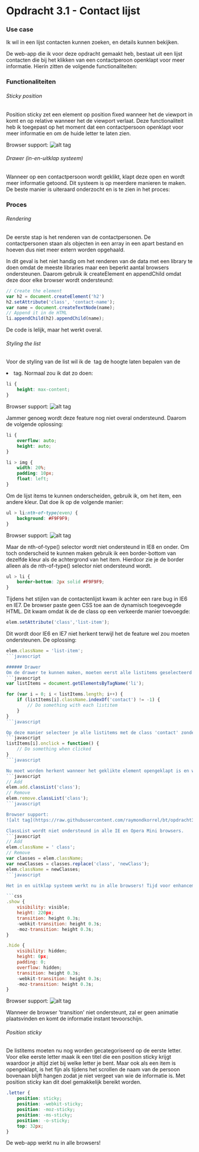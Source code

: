 # Opdracht 3.1 - Contact lijst

### Use case
Ik wil in een lijst contacten kunnen zoeken, en details kunnen bekijken.

De web-app die ik voor deze opdracht gemaakt heb, bestaat uit een lijst contacten die bij het klikken van een contactperoon openklapt voor meer informatie. Hierin zitten de volgende functionaliteiten:

### Functionaliteiten

###### Sticky position
Position sticky zet een element op position fixed wanneer het de viewport in komt en op relative wanneer het de viewport verlaat. Deze functionaliteit heb ik toegepast op het moment dat een contactpersoon openklapt voor meer informatie en om de huide letter te laten zien.

Browser support:
![alt tag](https://raw.githubusercontent.com/raymondkorrel/bt/opdracht3-3/static/img/sticky-bs.jpg)

###### Drawer (in-en-uitklap systeem)
Wanneer op een contactpersoon wordt geklikt, klapt deze open en wordt meer informatie getoond. Dit systeem is op meerdere manieren te maken. De beste manier is uiteraard onderzocht en is te zien in het proces:

### Proces

###### Rendering
De eerste stap is het renderen van de contactpersonen. De contactpersonen staan als objecten in een array in een apart bestand en hoeven dus niet meer extern worden opgehaald. 

In dit geval is het niet handig om het renderen van de data met een library te doen omdat de meeste libraries maar een beperkt aantal browsers ondersteunen. Daarom gebruik ik createElement en appendChild omdat deze door elke browser wordt ondersteund:

```javascript
// Create the element
var h2 = document.createElement('h2')
h2.setAttribute('class', 'contact-name');
var name = document.createTextNode(name); 
// Append it in de HTML
li.appendChild(h2).appendChild(name);
```

De code is lelijk, maar het werkt overal.

###### Styling the list
Voor de styling van de list wil ik de <img> tag de hoogte laten bepalen van de <li> tag. Normaal zou ik dat zo doen:

```css
li {
	height: max-content;
}
```

Browser support:
![alt tag](https://raw.githubusercontent.com/raymondkorrel/bt/opdracht3-3/static/img/max-content.jpg)

Jammer genoeg wordt deze feature nog niet overal ondersteund. Daarom de volgende oplossing:
```css
li {
	overflow: auto;
	height: auto;
}

li > img {
	width: 20%;
	padding: 10px;
	float: left;
}
```

Om de lijst items te kunnen onderscheiden, gebruik ik, om het item, een andere kleur. Dat doe ik op de volgende manier:
```css
ul > li:nth-of-type(even) {
	background: #F9F9F9;
}
```

Browser support:
![alt tag](https://raw.githubusercontent.com/raymondkorrel/bt/opdracht3-3/static/img/selector.jpg)

Maar de nth-of-type() selector wordt niet ondersteund in IE8 en onder. Om toch onderscheid te kunnen maken gebruik ik een border-bottom van dezelfde kleur als de achtergrond van het item. Hierdoor zie je de border alleen als de nth-of-type() selector niet ondersteund wordt.
```css
ul > li {
	border-bottom: 2px solid #F9F9F9;
}
```

Tijdens het stijlen van de contactenlijst kwam ik achter een rare bug in IE6 en IE7. De browser paste geen CSS toe aan de dynamisch toegevoegde HTML. Dit kwam omdat ik de de class op een verkeerde manier toevoegde:
```javascript
elem.setAttribute('class','list-item');
```

Dit wordt door IE6 en IE7 niet herkent terwijl het de feature wel zou moeten ondersteunen. De oplossing:
```javascript
elem.className = 'list-item';
```javascript

###### Drawer
Om de drawer te kunnen maken, moeten eerst alle listitems geselecteerd worden. Dit kan niet met querySelector omdat deze niet ondersteund worden in IE8 en lager.
```javascript
var listItems = document.getElementsByTagName('li');

for (var i = 0; i < listItems.length; i++) {
	if (listItems[i].className.indexOf('contact') != -1) {
		// Do something with each listitem
	}
}
```javascript

Op deze manier selecteer je alle listitems met de class 'contact' zonder querySelector, en werkt het nog steeds in alle browsers. De volgende stap is een click event maken. addEventListener wordt niet ondersteund door alle browsers, dus gebruik ik de 'onclick' methode:
```javascript
listItems[i].onclick = function() {
	// Do something when clicked
}
```javascript

Nu moet worden herkent wanneer het geklikte element opengeklapt is en wanneer niet. Hierna moeten er classes worden toegevoegd en verwijderd. Normaal doe ik dat met classList:
```javascript
// Add
elem.add.classList('class');
// Remove
elem.remove.classList('class');
```javascript

Browser support:
![alt tag](https://raw.githubusercontent.com/raymondkorrel/bt/opdracht3-3/static/img/classlist.jpg)

ClassList wordt niet ondersteund in alle IE en Opera Mini browsers.
```javascript
// Add
elem.className = ' class';
// Remove
var classes = elem.className;
var newClasses = classes.replace('class', 'newClass');
elem.className = newClasses;
```javascript

Het in en uitklap systeem werkt nu in alle browsers! Tijd voor enhancement: animaties.

```css
.show {
	visibility: visible;
	height: 220px;
	transition: height 0.3s;
	-webkit-transition: height 0.3s;
	-moz-transition: height 0.3s;
}

.hide {
	visibility: hidden;
	height: 0px;
	padding: 0;
	overflow: hidden;
	transition: height 0.3s;
	-webkit-transition: height 0.3s;
	-moz-transition: height 0.3s;
}
```

Browser support:
![alt tag](https://raw.githubusercontent.com/raymondkorrel/bt/opdracht3-3/static/img/transitions.jpg)

Wanneer de browser 'transition' niet ondersteunt, zal er geen animatie plaatsvinden en komt de informatie instant tevoorschijn.

###### Position sticky
De listitems moeten nu nog worden gecategoriseerd op de eerste letter. Voor elke eerste letter maak ik een titel die een position sticky krijgt waardoor je altijd ziet bij welke letter je bent. Maar ook als een item is opengeklapt, is het fijn als tijdens het scrollen de naam van de persoon bovenaan blijft hangen zodat je niet vergeet van wie de informatie is. Met position sticky kan dit doel gemakkelijk bereikt worden.

```css
.letter {
	position: sticky;
	position: -webkit-sticky;
	position: -moz-sticky;
	position: -ms-sticky;
	position: -o-sticky;
	top: 32px;
}
```

De web-app werkt nu in alle browsers!